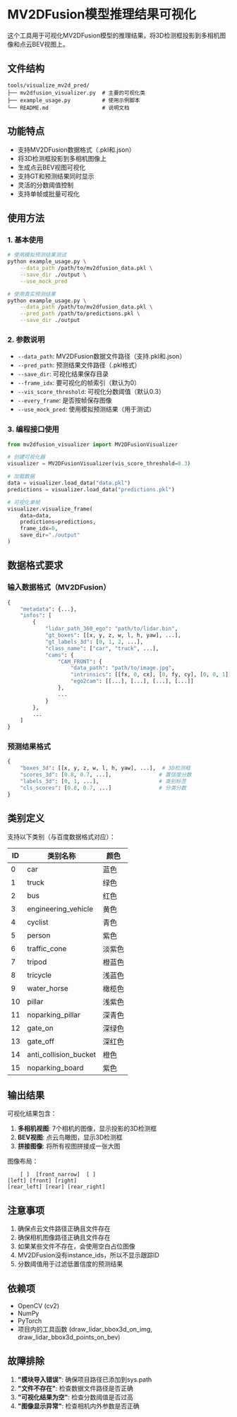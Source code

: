 # MV2DFusion模型推理结果可视化

这个工具用于可视化MV2DFusion模型的推理结果，将3D检测框投影到多相机图像和点云BEV视图上。

## 文件结构

```
tools/visualize_mv2d_pred/
├── mv2dfusion_visualizer.py  # 主要的可视化类
├── example_usage.py          # 使用示例脚本
└── README.md                 # 说明文档
```

## 功能特点

- 支持MV2DFusion数据格式（.pkl和.json）
- 将3D检测框投影到多相机图像上
- 生成点云BEV视图可视化
- 支持GT和预测结果同时显示
- 灵活的分数阈值控制
- 支持单帧或批量可视化

## 使用方法

### 1. 基本使用

```bash
# 使用模拟预测结果测试
python example_usage.py \
    --data_path /path/to/mv2dfusion_data.pkl \
    --save_dir ./output \
    --use_mock_pred

# 使用真实预测结果
python example_usage.py \
    --data_path /path/to/mv2dfusion_data.pkl \
    --pred_path /path/to/predictions.pkl \
    --save_dir ./output
```

### 2. 参数说明

- `--data_path`: MV2DFusion数据文件路径（支持.pkl和.json）
- `--pred_path`: 预测结果文件路径（.pkl格式）
- `--save_dir`: 可视化结果保存目录
- `--frame_idx`: 要可视化的帧索引（默认为0）
- `--vis_score_threshold`: 可视化分数阈值（默认0.3）
- `--every_frame`: 是否按帧保存图像
- `--use_mock_pred`: 使用模拟预测结果（用于测试）

### 3. 编程接口使用

```python
from mv2dfusion_visualizer import MV2DFusionVisualizer

# 创建可视化器
visualizer = MV2DFusionVisualizer(vis_score_threshold=0.3)

# 加载数据
data = visualizer.load_data("data.pkl")
predictions = visualizer.load_data("predictions.pkl")

# 可视化单帧
visualizer.visualize_frame(
    data=data,
    predictions=predictions,
    frame_idx=0,
    save_dir="./output"
)
```

## 数据格式要求

### 输入数据格式（MV2DFusion）

```python
{
    "metadata": {...},
    "infos": [
        {
            "lidar_path_360_ego": "path/to/lidar.bin",
            "gt_boxes": [[x, y, z, w, l, h, yaw], ...],
            "gt_labels_3d": [0, 1, 2, ...],
            "class_name": ["car", "truck", ...],
            "cams": {
                "CAM_FRONT": {
                    "data_path": "path/to/image.jpg",
                    "intrinsics": [[fx, 0, cx], [0, fy, cy], [0, 0, 1]],
                    "ego2cam": [[...], [...], [...], [...]]
                },
                ...
            }
        },
        ...
    ]
}
```

### 预测结果格式

```python
{
    "boxes_3d": [[x, y, z, w, l, h, yaw], ...],  # 3D检测框
    "scores_3d": [0.8, 0.7, ...],               # 置信度分数
    "labels_3d": [0, 1, ...],                   # 类别标签
    "cls_scores": [0.8, 0.7, ...]               # 分类分数
}
```

## 类别定义

支持以下类别（与百度数据格式对应）：

| ID | 类别名称 | 颜色 |
|----|----------|------|
| 0  | car | 蓝色 |
| 1  | truck | 绿色 |
| 2  | bus | 红色 |
| 3  | engineering_vehicle | 黄色 |
| 4  | cyclist | 青色 |
| 5  | person | 紫色 |
| 6  | traffic_cone | 淡紫色 |
| 7  | tripod | 橙蓝色 |
| 8  | tricycle | 浅蓝色 |
| 9  | water_horse | 橄榄色 |
| 10 | pillar | 浅紫色 |
| 11 | noparking_pillar | 深青色 |
| 12 | gate_on | 深绿色 |
| 13 | gate_off | 深红色 |
| 14 | anti_collision_bucket | 橙色 |
| 15 | noparking_board | 紫色 |

## 输出结果

可视化结果包含：

1. **多相机视图**: 7个相机的图像，显示投影的3D检测框
2. **BEV视图**: 点云鸟瞰图，显示3D检测框
3. **拼接图像**: 将所有视图拼接成一张大图

图像布局：
```
    [ ]  [front_narrow]  [ ]
[left] [front] [right]
[rear_left] [rear] [rear_right]
```

## 注意事项

1. 确保点云文件路径正确且文件存在
2. 确保相机图像路径正确且文件存在
3. 如果某些文件不存在，会使用空白占位图像
4. MV2DFusion没有instance_ids，所以不显示跟踪ID
5. 分数阈值用于过滤低置信度的预测结果

## 依赖项

- OpenCV (cv2)
- NumPy
- PyTorch
- 项目内的工具函数 (draw_lidar_bbox3d_on_img, draw_lidar_bbox3d_points_on_bev)

## 故障排除

1. **"模块导入错误"**: 确保项目路径已添加到sys.path
2. **"文件不存在"**: 检查数据文件路径是否正确
3. **"可视化结果为空"**: 检查分数阈值是否过高
4. **"图像显示异常"**: 检查相机内外参数是否正确